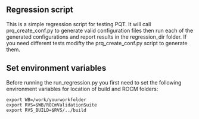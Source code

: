 ## Regression script

This is a simple regression script for testing PQT.
It will call prq_create_conf.py to generate valid configuration files then run each of the generated configurations and report results in the regression_dir folder.
If you need different tests modifty the prq_create_conf.py script to generate them.


## Set environment variables

Before running the run_regression.py you first need to set the following environment variables for location of build and ROCM folders:

    export WB=/work/yourworkfolder
    export RVS=$WB/ROCmValidationSuite
    export RVS_BUILD=$RVS/../build
